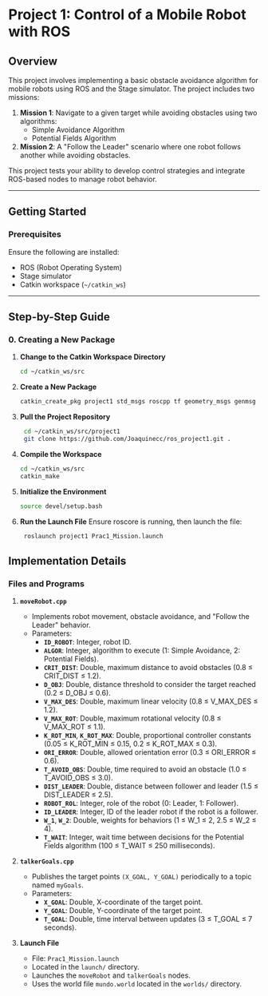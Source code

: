 # Project 1: Control of a Mobile Robot with ROS

## Overview

This project involves implementing a basic obstacle avoidance algorithm for mobile robots using ROS and the Stage simulator. The project includes two missions:

1. **Mission 1**: Navigate to a given target while avoiding obstacles using two algorithms:
   - Simple Avoidance Algorithm
   - Potential Fields Algorithm
2. **Mission 2**: A "Follow the Leader" scenario where one robot follows another while avoiding obstacles.

This project tests your ability to develop control strategies and integrate ROS-based nodes to manage robot behavior.

---

## Getting Started

### Prerequisites

Ensure the following are installed:
- ROS (Robot Operating System)
- Stage simulator
- Catkin workspace (`~/catkin_ws`)

---

## Step-by-Step Guide

### 0. Creating a New Package

1. **Change to the Catkin Workspace Directory**  
   ```bash
   cd ~/catkin_ws/src
1. **Create a New Package**  
   ```bash
   catkin_create_pkg project1 std_msgs roscpp tf geometry_msgs genmsg nav_msgs
1. **Pull the Project Repository**  
   ```bash
    cd ~/catkin_ws/src/project1
    git clone https://github.com/Joaquinecc/ros_project1.git .
1. **Compile the Workspace**  
   ```bash
   cd ~/catkin_ws/src
   catkin_make
1. **Initialize the Environment**  
   ```bash
   source devel/setup.bash
1. **Run the Launch File**
    Ensure roscore is running, then launch the file:  
   ```bash
    roslaunch project1 Prac1_Mission.launch

## Implementation Details

### Files and Programs

1. **`moveRobot.cpp`**
   - Implements robot movement, obstacle avoidance, and "Follow the Leader" behavior.
   - Parameters:
     - **`ID_ROBOT`**: Integer, robot ID.
     - **`ALGOR`**: Integer, algorithm to execute (1: Simple Avoidance, 2: Potential Fields).
     - **`CRIT_DIST`**: Double, maximum distance to avoid obstacles (0.8 ≤ CRIT_DIST ≤ 1.2).
     - **`D_OBJ`**: Double, distance threshold to consider the target reached (0.2 ≤ D_OBJ ≤ 0.6).
     - **`V_MAX_DES`**: Double, maximum linear velocity (0.8 ≤ V_MAX_DES ≤ 1.2).
     - **`V_MAX_ROT`**: Double, maximum rotational velocity (0.8 ≤ V_MAX_ROT ≤ 1.1).
     - **`K_ROT_MIN`**, **`K_ROT_MAX`**: Double, proportional controller constants (0.05 ≤ K_ROT_MIN ≤ 0.15, 0.2 ≤ K_ROT_MAX ≤ 0.3).
     - **`ORI_ERROR`**: Double, allowed orientation error (0.3 ≤ ORI_ERROR ≤ 0.6).
     - **`T_AVOID_OBS`**: Double, time required to avoid an obstacle (1.0 ≤ T_AVOID_OBS ≤ 3.0).
     - **`DIST_LEADER`**: Double, distance between follower and leader (1.5 ≤ DIST_LEADER ≤ 2.5).
     - **`ROBOT_ROL`**: Integer, role of the robot (0: Leader, 1: Follower).
     - **`ID_LEADER`**: Integer, ID of the leader robot if the robot is a follower.
     - **`W_1`**, **`W_2`**: Double, weights for behaviors (1 ≤ W_1 ≤ 2, 2.5 ≤ W_2 ≤ 4).
     - **`T_WAIT`**: Integer, wait time between decisions for the Potential Fields algorithm (100 ≤ T_WAIT ≤ 250 milliseconds).

2. **`talkerGoals.cpp`**
   - Publishes the target points `(X_GOAL, Y_GOAL)` periodically to a topic named `myGoals`.
   - Parameters:
     - **`X_GOAL`**: Double, X-coordinate of the target point.
     - **`Y_GOAL`**: Double, Y-coordinate of the target point.
     - **`T_GOAL`**: Double, time interval between updates (3 ≤ T_GOAL ≤ 7 seconds).

3. **Launch File**
   - File: `Prac1_Mission.launch`
   - Located in the `launch/` directory.
   - Launches the `moveRobot` and `talkerGoals` nodes.
   - Uses the world file `mundo.world` located in the `worlds/` directory.
